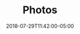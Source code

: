 ---
translationKey: "photos"
title: "Photos"
date: 2018-07-29T11:42:00-05:00
description: "camera"
---